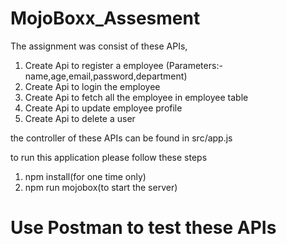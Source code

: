 # MojoBoxx_Assesment
The assignment was consist of these APIs,
 1) Create Api to register a employee (Parameters:-name,age,email,password,department)
 2) Create Api to login the employee
 3) Create Api to fetch all the employee in employee table
 4) Create Api to update employee profile
 5) Create Api to delete a user




the controller of these APIs can be found in src/app.js

to run this application please follow these steps
  1) npm install(for one time only)
  2) npm run mojobox(to start the server)


# Use Postman to test these APIs
